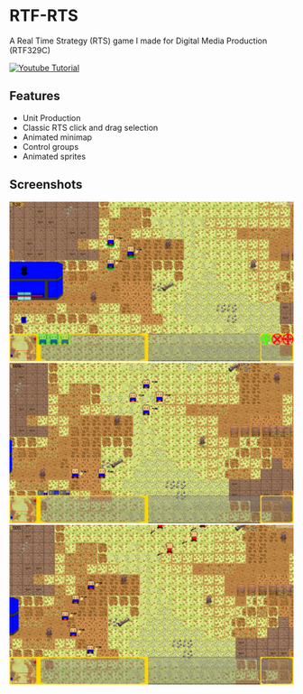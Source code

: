 # RTF-RTS
 A Real Time Strategy (RTS) game I made for Digital Media Production (RTF329C)
 
[![Youtube Tutorial](https://img.youtube.com/vi/kFdBK0exLQQ/0.jpg)](https://www.youtube.com/watch?v=kFdBK0exLQQ "Youtube Tutorial")


## Features
* Unit Production
* Classic RTS click and drag selection
* Animated minimap
* Control groups
* Animated sprites

## Screenshots
![alt](https://github.com/johnnguyen3196/RTF-RTS/blob/main/RTS_Screenshots/Rts%20Screenshot%202021.09.28%20-%2013.56.57.57.png)
![alt](https://github.com/johnnguyen3196/RTF-RTS/blob/main/RTS_Screenshots/Rts%20Screenshot%202021.09.28%20-%2013.58.42.57.png)
![alt](https://github.com/johnnguyen3196/RTF-RTS/blob/main/RTS_Screenshots/Rts%20Screenshot%202021.09.28%20-%2014.00.30.54.png)
